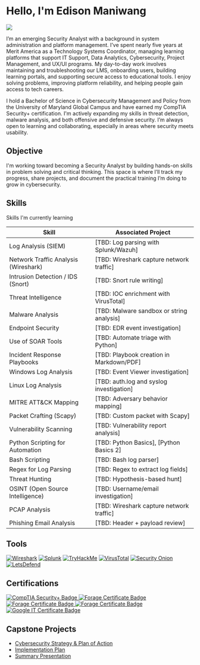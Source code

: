 # Hello, I'm Edison Maniwang
<a href="https://www.linkedin.com/in/edisonmaniwang/"><img src="https://img.shields.io/badge/-LinkedIn-0072b1?&style=for-the-badge&logo=linkedin&logoColor=white" /></a>

I’m an emerging Security Analyst with a background in system administration and platform management. I’ve spent nearly five years at Merit America as a Technology Systems Coordinator, managing learning platforms that support IT Support, Data Analytics, Cybersecurity, Project Management, and UX/UI programs. My day-to-day work involves maintaining and troubleshooting our LMS, onboarding users, building learning portals, and supporting secure access to educational tools. I enjoy solving problems, improving platform reliability, and helping people gain access to tech careers.

I hold a Bachelor of Science in Cybersecurity Management and Policy from the University of Maryland Global Campus and have earned my CompTIA Security+ certification. I'm actively expanding my skills in threat detection, malware analysis, and both offensive and defensive security. I’m always open to learning and collaborating, especially in areas where security meets usability.

## Objective
I'm working toward becoming a Security Analyst by building hands-on skills in problem solving and critical thinking. This space is where I’ll track my progress, share projects, and document the practical training I’m doing to grow in cybersecurity.

## Skills
Skills I'm currently learning

| Skill                                      | Associated Project                        |
|-------------------------------------------|-------------------------------------------|
| Log Analysis (SIEM)                       | [TBD: Log parsing with Splunk/Wazuh]      |
| Network Traffic Analysis (Wireshark)      | [TBD: Wireshark capture network traffic]  |
| Intrusion Detection / IDS (Snort)         | [TBD: Snort rule writing]                 |
| Threat Intelligence                       | [TBD: IOC enrichment with VirusTotal]     |
| Malware Analysis                          | [TBD: Malware sandbox or string analysis] |
| Endpoint Security                         | [TBD: EDR event investigation]            |
| Use of SOAR Tools                         | [TBD: Automate triage with Python]        |
| Incident Response Playbooks               | [TBD: Playbook creation in Markdown/PDF]  |
| Windows Log Analysis                      | [TBD: Event Viewer investigation]         |
| Linux Log Analysis                        | [TBD: auth.log and syslog investigation]  |
| MITRE ATT&CK Mapping                      | [TBD: Adversary behavior mapping]         |
| Packet Crafting (Scapy)                   | [TBD: Custom packet with Scapy]           |
| Vulnerability Scanning                    | [TBD: Vulnerability report analysis]      |
| Python Scripting for Automation           | [TBD: Python Basics], [Python Basics 2]   |
| Bash Scripting                            | [TBD: Bash log parser]                    |
| Regex for Log Parsing                     | [TBD: Regex to extract log fields]        |
| Threat Hunting                            | [TBD: Hypothesis-based hunt]              |
| OSINT (Open Source Intelligence)          | [TBD: Username/email investigation]       |
| PCAP Analysis                             | [TBD: Wireshark capture network traffic]  |
| Phishing Email Analysis                   | [TBD: Header + payload review]            |

## Tools
[![Wireshark](https://img.shields.io/badge/-Wireshark-1679A7?style=for-the-badge&logo=Wireshark&logoColor=white)](https://www.wireshark.org/)
[![Splunk](https://img.shields.io/badge/-Splunk-000000?style=for-the-badge&logo=Splunk&logoColor=white)](https://www.splunk.com/)
[![TryHackMe](https://img.shields.io/badge/-TryHackMe-E62249?style=for-the-badge&logo=TryHackMe&logoColor=white)](https://tryhackme.com/)
[![VirusTotal](https://img.shields.io/badge/-VirusTotal-394EFF?style=for-the-badge&logo=VirusTotal&logoColor=white)](https://www.virustotal.com/)
[![Security Onion](https://img.shields.io/badge/-Security%20Onion-5A6378?style=for-the-badge&logo=linux&logoColor=white)](https://securityonion.net/)
[![LetsDefend](https://img.shields.io/badge/-Let's%20Defend-3E8EDE?style=for-the-badge&logoColor=white)](https://www.letsdefend.io/)

## Certifications
<div>
<a href="https://www.credly.com/badges/6870d092-d469-4c43-a4d2-5378cd4adf0a/linked_in_profile" target="_blank" rel="noopener noreferrer">
  <img src="https://img.shields.io/badge/-Security%2B-FF0000?&style=for-the-badge&logo=CompTIA&logoColor=white" alt="CompTIA Security+ Badge" />
</a>
<a href="https://forage-uploads-prod.s3.amazonaws.com/completion-certificates/AIG/2ZFnEGEDKTQMtEv9C_AIG_4Z26NmeucEAmYLhpJ_1722449830793_completion_certificate.pdf" target="_blank" rel="noopener noreferrer">
  <img src="https://img.shields.io/badge/-Forage: AIG Shields Up-007ACC?&style=for-the-badge&logo=Forage&logoColor=white" alt="Forage Certificate Badge" />
</a>
<a href="https://forage-uploads-prod.s3.amazonaws.com/completion-certificates/Datacom/yTszJTvkHFBH6zAn3_Datacom_4Z26NmeucEAmYLhpJ_1722456231635_completion_certificate.pdf" target="_blank" rel="noopener noreferrer">
  <img src="https://img.shields.io/badge/-Forage: Datacom-007ACC?&style=for-the-badge&logo=Forage&logoColor=white" alt="Forage Certificate Badge" />
</a>
<a href="https://forage-uploads-prod.s3.amazonaws.com/completion-certificates/mastercard/vcKAB5yYAgvemepGQ_Mastercard_4Z26NmeucEAmYLhpJ_1722445034755_completion_certificate.pdf" target="_blank" rel="noopener noreferrer">
  <img src="https://img.shields.io/badge/-Forage: Mastercard-007ACC?&style=for-the-badge&logo=Forage&logoColor=white" alt="Forage Certificate Badge" />
</a>
<a href="https://www.credly.com/badges/0348d9f5-8407-4a5b-8857-50b7fe2f2b29?source=linked_in_profile" target="_blank" rel="noopener noreferrer">
  <img src="https://img.shields.io/badge/-Google%20IT%20Support-34A853?style=for-the-badge&logoColor=white" alt="Google IT Certificate Badge" />
</a>
</div>

## Capstone Projects
- [Cybersecurity Strategy & Plan of Action](https://github.com/edisonm86/Cybersecurity-Strategy-Plan-of-Action/blob/22985a96e0a5315dfcc79f10863f59551f8767c4/README.md) 
- [Implementation Plan](https://github.com/edisonm86/Implementation-Plan/blob/e008fd8380c6dccce663dc2d6f4dcb2050008af8/README.md)
- [Summary Presentation](https://github.com/edisonm86/Summary-Presentation/blob/cc28f0db3c0fdd21b42dec31c6aabc5d0bf2e577/README.md)

